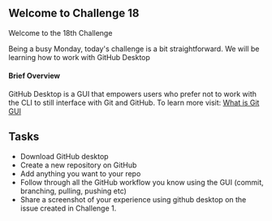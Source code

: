## Welcome to Challenge 18

Welcome to the 18th Challenge

Being a busy Monday, today's challenge is a bit straightforward. We will be learning how to work with GitHub Desktop

#### Brief Overview

GitHub Desktop is a GUI that empowers users who prefer not to work with the CLI to still interface with Git and GitHub.
To learn more visit: [What is Git GUI](https://help.github.com/en/desktop/getting-started-with-github-desktop)

## Tasks

- Download GitHub desktop
- Create a new repository on GitHub
- Add anything you want to your repo
- Follow through all the GitHub workflow you know using the GUI (commit, branching, pulling, pushing etc)
- Share a screenshot of your experience using github desktop on the issue created in Challenge 1.
